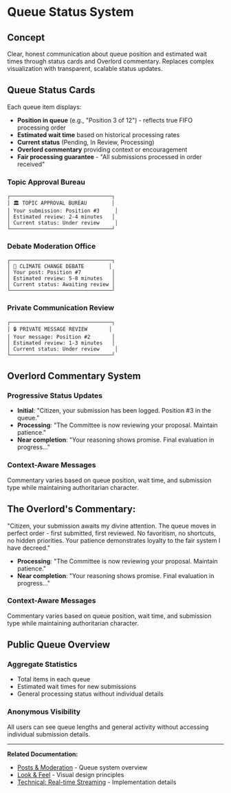 # Queue Status System

## Concept

Clear, honest communication about queue position and estimated wait times through status cards and Overlord commentary. Replaces complex visualization with transparent, scalable status updates.

## Queue Status Cards

Each queue item displays:
- **Position in queue** (e.g., "Position 3 of 12") - reflects true FIFO processing order
- **Estimated wait time** based on historical processing rates
- **Current status** (Pending, In Review, Processing)
- **Overlord commentary** providing context or encouragement
- **Fair processing guarantee** - "All submissions processed in order received"

### Topic Approval Bureau
```
┌─────────────────────────────────┐
│ 🏛️ TOPIC APPROVAL BUREAU        │
│ Your submission: Position #3     │
│ Estimated review: 2-4 minutes   │
│ Current status: Under review     │
└─────────────────────────────────┘
```

### Debate Moderation Office
```
┌─────────────────────────────────┐
│ 📝 CLIMATE CHANGE DEBATE        │
│ Your post: Position #7          │
│ Estimated review: 5-8 minutes   │
│ Current status: Awaiting review │
└─────────────────────────────────┘
```

### Private Communication Review
```
┌─────────────────────────────────┐
│ 🔒 PRIVATE MESSAGE REVIEW       │
│ Your message: Position #2       │
│ Estimated review: 1-3 minutes   │
│ Current status: Under review     │
└─────────────────────────────────┘
```

## Overlord Commentary System

### Progressive Status Updates
- **Initial**: "Citizen, your submission has been logged. Position #3 in the queue."
- **Processing**: "The Committee is now reviewing your proposal. Maintain patience."
- **Near completion**: "Your reasoning shows promise. Final evaluation in progress..."

### Context-Aware Messages
Commentary varies based on queue position, wait time, and submission type while maintaining authoritarian character.

## The Overlord's Commentary:
"Citizen, your submission awaits my divine attention. The queue moves in perfect order - first submitted, first reviewed. No favoritism, no shortcuts, no hidden priorities. Your patience demonstrates loyalty to the fair system I have decreed."
- **Processing**: "The Committee is now reviewing your proposal. Maintain patience."
- **Near completion**: "Your reasoning shows promise. Final evaluation in progress..."

### Context-Aware Messages
Commentary varies based on queue position, wait time, and submission type while maintaining authoritarian character.

## Public Queue Overview

### Aggregate Statistics
- Total items in each queue
- Estimated wait times for new submissions
- General processing status without individual details

### Anonymous Visibility
All users can see queue lengths and general activity without accessing individual submission details.

---

**Related Documentation:**
- [Posts & Moderation](./07-posts-moderation.md) - Queue system overview
- [Look & Feel](./03-look-feel.md) - Visual design principles
- [Technical: Real-time Streaming](../technical-design/06-realtime-streaming.md) - Implementation details
